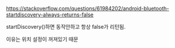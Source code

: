 https://stackoverflow.com/questions/61984202/android-bluetooth-startdiscovery-always-returns-false

startDiscovery()하면 동작안하고 항상 false가 리턴됨.

이유는 위치 설정이 꺼져있기 때문
